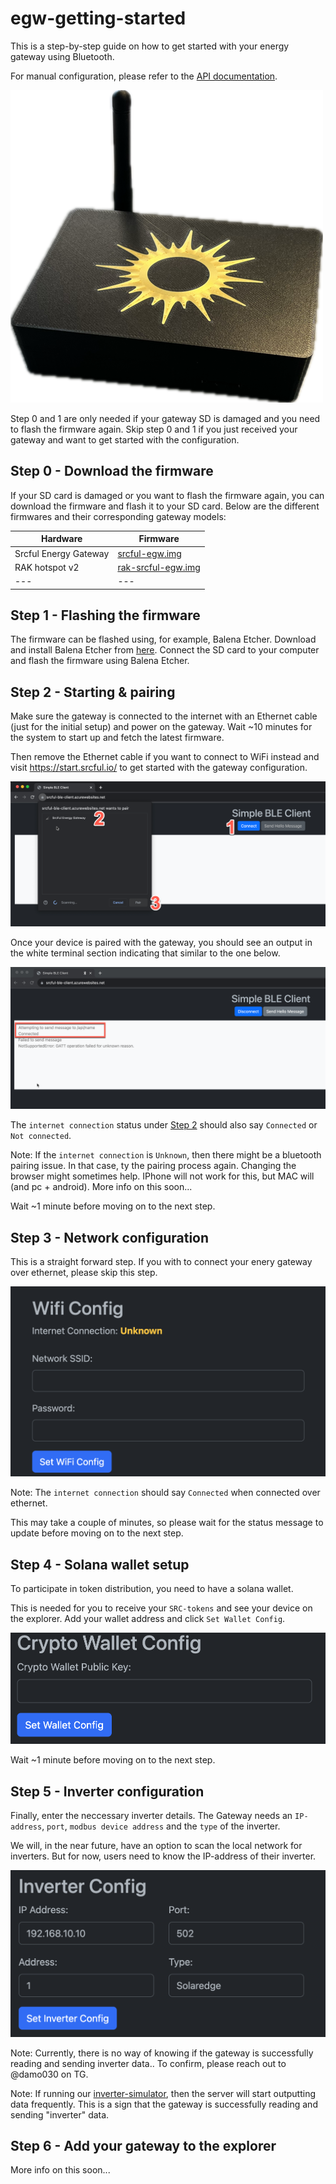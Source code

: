 # egw-getting-started

This is a step-by-step guide on how to get started with your energy gateway using Bluetooth. 

For manual configuration, please refer to the [API documentation](api.md).

![Alt text](/images/egw500.png)

Step 0 and 1 are only needed if your gateway SD is damaged and you need to flash the firmware again. Skip step 0 and 1 if you just received your gateway and want to get started with the configuration.

## Step 0 - Download the firmware
If your SD card is damaged or you want to flash the firmware again, you can download the firmware and flash it to your SD card. Below are the different firmwares and their corresponding gateway models:

| Hardware | Firmware |
| --- | --- |
| Srcful Energy Gateway | [srcful-egw.img](https://drive.google.com/file/d/1Oa-XKZwZGY7xrMGAAt81Qn4FMCvqX9Rv/view?usp=drive_link) |
| RAK hotspot v2 | [rak-srcful-egw.img](https://drive.google.com/file/d/1wkd7ED6-rkmPFGFnaIz0RuI1pTabiFMJ/view?usp=drive_link) |
| --- | --- |


## Step 1 - Flashing the firmware
The firmware can be flashed using, for example, Balena Etcher. Download and install Balena Etcher from [here](https://www.balena.io/etcher/). Connect the SD card to your computer and flash the firmware using Balena Etcher.

## Step 2 - Starting & pairing
Make sure the gateway is connected to the internet with an Ethernet cable (just for the initial setup) and power on the gateway. Wait ~10 minutes for the system to start up and fetch the latest firmware.

Then remove the Ethernet cable if you want to connect to WiFi instead and visit https://start.srcful.io/ to get started with the gateway configuration.


![Alt text](https://github.com/srcfl/egw-getting-started/raw/main/images/image.png)

Once your device is paired with the gateway, you should see an output in the white terminal section indicating that similar to the one below. 

![Alt text](https://github.com/srcfl/egw-getting-started/raw/main/images/image-1.png)

The `internet connection` status under [Step 2](#step-2) should also say `Connected` or `Not connected`. 

Note: If the `internet connection` is `Unknown`, then there might be a bluetooth pairing issue. In that case, ty the pairing process again. Changing the browser might sometimes help. IPhone will not work for this, but MAC will (and pc + android).
More info on this soon...

Wait ~1 minute before moving on to the next step. 

## Step 3 - Network configuration
This is a straight forward step. If you with to connect your enery gateway over ethernet, please skip this step. 

![Alt text](https://github.com/srcfl/egw-getting-started/raw/main/images/image-2.png)

Note: The `internet connection` should say `Connected` when connected over ethernet. 

This may take a couple of minutes, so please wait for the status message to update before moving on to the next step. 

## Step 4 - Solana wallet setup
To participate in token distribution, you need to have a solana wallet.

This is needed for you to receive your `SRC-tokens` and see your device on the explorer. Add your wallet address and click `Set Wallet Config`.

![Alt text](https://github.com/srcfl/egw-getting-started/raw/main/images/image-3.png)

Wait ~1 minute before moving on to the next step. 

## Step 5 - Inverter configuration
Finally, enter the neccessary inverter details. The Gateway needs an `IP-address`, `port`, `modbus device address` and the `type` of the inverter. 

We will, in the near future, have an option to scan the local network for inverters. But for now, users need to know the IP-address of their inverter.

![Alt text](https://github.com/srcfl/egw-getting-started/raw/main/images/image-4.png)

Note: Currently, there is no way of knowing if the gateway is successfully reading and sending inverter data.. To confirm, please reach out to @damo030 on TG.

Note: If running our [inverter-simulator](https://github.com/srcfl/inverter-simulator), then the server will start outputting data frequently. This is a sign that the gateway is successfully reading and sending "inverter" data.

## Step 6 - Add your gateway to the explorer
More info on this soon...